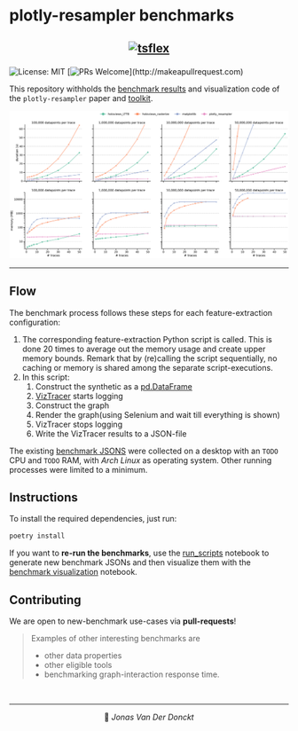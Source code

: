 # plotly-resampler benchmarks

## <p align="center"> <a href="https://predict-idlab.github.io/plotly-resampler/"><img alt="tsflex" src="https://raw.githubusercontent.com/predict-idlab/plotly-resampler/main/docs/sphinx/_static/logo.png" height="100"></a></p>

![License: MIT](https://img.shields.io/badge/License-MIT-blue.svg?color=black)
[![PRs Welcome](https://img.shields.io/badge/PRs-welcome-brightgreen.svg?)](http://makeapullrequest.com) 

This repository withholds the [benchmark results](reports/benchmark_fig.png) and visualization code of the `plotly-resampler` paper and [toolkit](https://github.com/predict-idlab/plotly-resampler).

![bencmark_result](reports/benchmark_fig.png)

---

## Flow

The benchmark process follows these steps for each feature-extraction configuration:

1. The corresponding feature-extraction Python script is called. This is done 20 times to average out the memory usage and create upper memory bounds. Remark that by (re)calling the script sequentially, no caching or memory is shared among the separate script-executions.
2. In this script:
   1. Construct the synthetic as a [pd.DataFrame](https://pandas.pydata.org/docs/reference/api/pandas.DataFrame.html)
   2. [VizTracer](https://github.com/gaogaotiantian/viztracer) starts logging
   3. Construct the graph
   4. Render the graph(using Selenium and wait till everything is shown) 
   5. VizTracer stops logging
   6. Write the VizTracer results to a JSON-file

The existing [benchmark JSONS](code/benchmark_jsons/) were collected on a desktop with an `TODO` CPU and `TODO` RAM, with *Arch Linux* as operating system. Other running processes were limited to a minimum.

## Instructions

To install the required dependencies, just run:

```bash
poetry install
```

If you want to **re-run the benchmarks**, use the [run_scripts](code/run_scripts.ipynb) notebook to generate new benchmark JSONs and then visualize them with the [benchmark visualization](code/benchmark_visualizations.ipynb) notebook.

## Contributing

We are open to new-benchmark use-cases via **pull-requests**!<br>

> Examples of other interesting benchmarks are
>  * other data properties
>  * other eligible tools
>  * benchmarking graph-interaction response time.

<br>

---
<p align="center">
👤 <i>Jonas Van Der Donckt</i>
</p>
